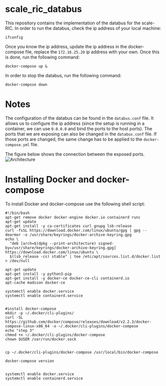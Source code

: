 # scale_ric_databus
This repository contains the implementation of the databus for the scale-RIC. In order to run the databus, check the ip address of your local machine:

```shell
ifconfig
```

Once you know the ip address, update the ip address in the docker-compose file, replace the `172.16.25.20` ip address with your own. Once this is done, run the following command:

```shell
docker-compose up &
```

In order to stop the databus, run the following command:

```shell
docker-compose down
```


# Notes
The configuration of the databus can be found in the `databus.conf` file. It allows us to configure the ip address (since the setup is running in a container, we can use `0.0.0.0` and bind the ports to the host ports). The ports that we are exposing can also be changed in the `databus.conf` file. If those ports are changed, the same change has to be applied to the `docker-compose.yml` file.

The figure below shows the connection between the exposed ports.
![Architecture](https://github.com/merimdzaferagic/scale_ric_databus/blob/master/images/databus.png?raw=true)


# Installing Docker and docker-compose
To install Docker and docker-compose use the following shell script:
```shell
#!/bin/bash
apt-get remove docker docker-engine docker.io containerd runc
apt-get update
apt-get install -y ca-certificates curl gnupg lsb-release
curl -fsSL https://download.docker.com/linux/ubuntu/gpg | gpg --dearmor -o /usr/share/keyrings/docker-archive-keyring.gpg
echo \
  "deb [arch=$(dpkg --print-architecture) signed-by=/usr/share/keyrings/docker-archive-keyring.gpg] https://download.docker.com/linux/ubuntu \
  $(lsb_release -cs) stable" | tee /etc/apt/sources.list.d/docker.list > /dev/null

apt-get update
apt-get install -y python3-pip
apt-get install -y docker-ce docker-ce-cli containerd.io
apt-cache madison docker-ce

systemctl enable docker.service
systemctl enable containerd.service


#install docker-compose
mkdir -p ~/.docker/cli-plugins/
curl -SL https://github.com/docker/compose/releases/download/v2.2.3/docker-compose-linux-x86_64 -o ~/.docker/cli-plugins/docker-compose
echo "step 3"
chmod +x ~/.docker/cli-plugins/docker-compose
chown $USER /var/run/docker.sock


cp ~/.docker/cli-plugins/docker-compose /usr/local/bin/docker-compose

docker-compose version


systemctl enable docker.service
systemctl enable containerd.service
```